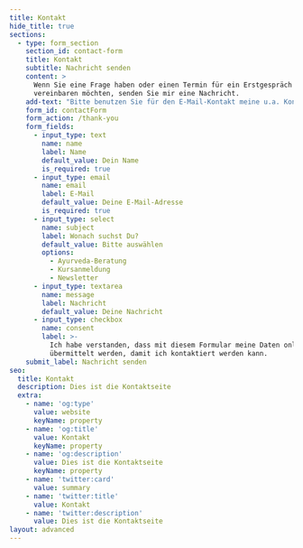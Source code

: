 ```yaml
---
title: Kontakt
hide_title: true
sections:
  - type: form_section
    section_id: contact-form
    title: Kontakt
    subtitle: Nachricht senden
    content: >
      Wenn Sie eine Frage haben oder einen Termin für ein Erstgespräch
      vereinbaren möchten, senden Sie mir eine Nachricht.
    add-text: "Bitte benutzen Sie für den E-Mail-Kontakt meine u.a. Kontaktadresse!\n\n#### Psychotherapeutische Praxis Sabine Kortbrae\n\nWolfsgangstraße 65\n\n60322 Frankfurt\n\nTelefon: 069 – 13 39 12 67\n\nE-Mail: kontakt@psychotherapie-kortbrae.de\n\nEingetragen im Psychotherapeutenregister der Kassenärztlichen Vereinigung Hessen, Nr. 89142\n\n#### Anfahrt mit öffentlichen Verkehrsmitteln\n\n**S-Bahn** Hauptwache\n\n**U-Bahn**\_ Grüneburgweg\n\n#### Anfahrt mit dem Auto\n\nParkhaus Turmcenter 15 Min. Fußweg\n"
    form_id: contactForm
    form_action: /thank-you
    form_fields:
      - input_type: text
        name: name
        label: Name
        default_value: Dein Name
        is_required: true
      - input_type: email
        name: email
        label: E-Mail
        default_value: Deine E-Mail-Adresse
        is_required: true
      - input_type: select
        name: subject
        label: Wonach suchst Du?
        default_value: Bitte auswählen
        options:
          - Ayurveda-Beratung
          - Kursanmeldung
          - Newsletter
      - input_type: textarea
        name: message
        label: Nachricht
        default_value: Deine Nachricht
      - input_type: checkbox
        name: consent
        label: >-
          Ich habe verstanden, dass mit diesem Formular meine Daten online
          übermittelt werden, damit ich kontaktiert werden kann.
    submit_label: Nachricht senden
seo:
  title: Kontakt
  description: Dies ist die Kontaktseite
  extra:
    - name: 'og:type'
      value: website
      keyName: property
    - name: 'og:title'
      value: Kontakt
      keyName: property
    - name: 'og:description'
      value: Dies ist die Kontaktseite
      keyName: property
    - name: 'twitter:card'
      value: summary
    - name: 'twitter:title'
      value: Kontakt
    - name: 'twitter:description'
      value: Dies ist die Kontaktseite
layout: advanced
---
```

